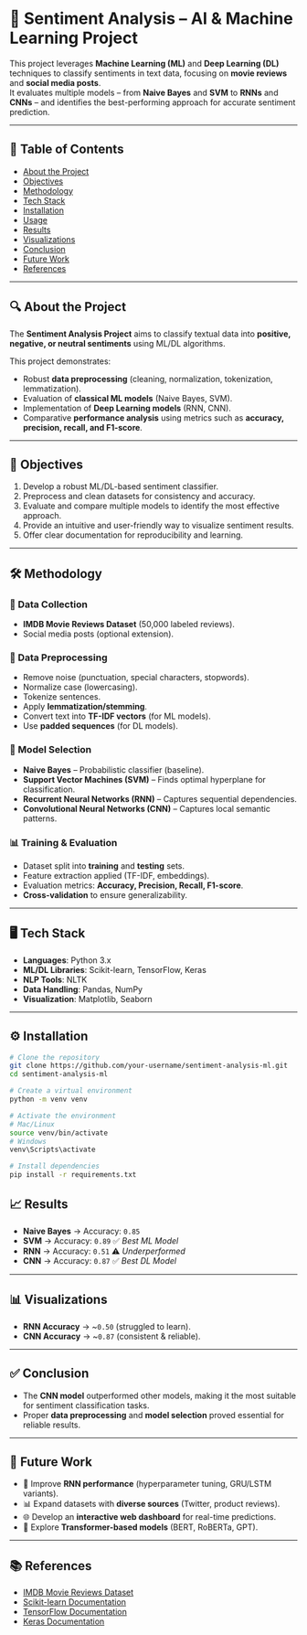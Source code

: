 # 🧠 Sentiment Analysis – AI & Machine Learning Project

This project leverages **Machine Learning (ML)** and **Deep Learning (DL)** techniques to classify sentiments in text data, focusing on **movie reviews** and **social media posts**.  
It evaluates multiple models – from **Naive Bayes** and **SVM** to **RNNs** and **CNNs** – and identifies the best-performing approach for accurate sentiment prediction.  

---

## 📌 Table of Contents
- [About the Project](#-about-the-project)
- [Objectives](#-objectives)
- [Methodology](#-methodology)
- [Tech Stack](#-tech-stack)
- [Installation](#️-installation)
- [Usage](#-usage)
- [Results](#-results)
- [Visualizations](#-visualizations)
- [Conclusion](#-conclusion)
- [Future Work](#-future-work)
- [References](#-references)

---

## 🔍 About the Project
The **Sentiment Analysis Project** aims to classify textual data into **positive, negative, or neutral sentiments** using ML/DL algorithms.  

This project demonstrates:
- Robust **data preprocessing** (cleaning, normalization, tokenization, lemmatization).
- Evaluation of **classical ML models** (Naive Bayes, SVM).
- Implementation of **Deep Learning models** (RNN, CNN).
- Comparative **performance analysis** using metrics such as **accuracy, precision, recall, and F1-score**.

---

## 🎯 Objectives
1. Develop a robust ML/DL-based sentiment classifier.  
2. Preprocess and clean datasets for consistency and accuracy.  
3. Evaluate and compare multiple models to identify the most effective approach.  
4. Provide an intuitive and user-friendly way to visualize sentiment results.  
5. Offer clear documentation for reproducibility and learning.  

---

## 🛠 Methodology

### 📂 Data Collection
- **IMDB Movie Reviews Dataset** (50,000 labeled reviews).  
- Social media posts (optional extension).  

### 🔧 Data Preprocessing
- Remove noise (punctuation, special characters, stopwords).  
- Normalize case (lowercasing).  
- Tokenize sentences.  
- Apply **lemmatization/stemming**.  
- Convert text into **TF-IDF vectors** (for ML models).  
- Use **padded sequences** (for DL models).  

### 🤖 Model Selection
- **Naive Bayes** – Probabilistic classifier (baseline).  
- **Support Vector Machines (SVM)** – Finds optimal hyperplane for classification.  
- **Recurrent Neural Networks (RNN)** – Captures sequential dependencies.  
- **Convolutional Neural Networks (CNN)** – Captures local semantic patterns.  

### 📊 Training & Evaluation
- Dataset split into **training** and **testing** sets.  
- Feature extraction applied (TF-IDF, embeddings).  
- Evaluation metrics: **Accuracy, Precision, Recall, F1-score**.  
- **Cross-validation** to ensure generalizability.  

---

## 🖥 Tech Stack
- **Languages**: Python 3.x  
- **ML/DL Libraries**: Scikit-learn, TensorFlow, Keras  
- **NLP Tools**: NLTK  
- **Data Handling**: Pandas, NumPy  
- **Visualization**: Matplotlib, Seaborn  

---

## ⚙️ Installation

```bash
# Clone the repository
git clone https://github.com/your-username/sentiment-analysis-ml.git
cd sentiment-analysis-ml

# Create a virtual environment
python -m venv venv

# Activate the environment
# Mac/Linux
source venv/bin/activate
# Windows
venv\Scripts\activate

# Install dependencies
pip install -r requirements.txt
```

## 📈 Results
- **Naive Bayes** → Accuracy: `0.85`  
- **SVM** → Accuracy: `0.89` ✅ *Best ML Model*  
- **RNN** → Accuracy: `0.51` ⚠️ *Underperformed*  
- **CNN** → Accuracy: `0.87` ✅ *Best DL Model*  

---

## 📊 Visualizations
- **RNN Accuracy** → ~`0.50` (struggled to learn).  
- **CNN Accuracy** → ~`0.87` (consistent & reliable).  


---

## ✅ Conclusion
- The **CNN model** outperformed other models, making it the most suitable for sentiment classification tasks.  
- Proper **data preprocessing** and **model selection** proved essential for reliable results.  

---

## 🔮 Future Work
- 🔧 Improve **RNN performance** (hyperparameter tuning, GRU/LSTM variants).  
- 📊 Expand datasets with **diverse sources** (Twitter, product reviews).  
- 🌐 Develop an **interactive web dashboard** for real-time predictions.  
- 🤖 Explore **Transformer-based models** (BERT, RoBERTa, GPT).  

---

## 📚 References
- [IMDB Movie Reviews Dataset](https://ai.stanford.edu/~amaas/data/sentiment/)  
- [Scikit-learn Documentation](https://scikit-learn.org/stable/)  
- [TensorFlow Documentation](https://www.tensorflow.org/api_docs)  
- [Keras Documentation](https://keras.io/api/)  
